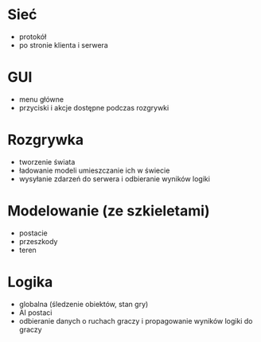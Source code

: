 # Sieć

- protokół
- po stronie klienta i serwera

# GUI

- menu główne
- przyciski i akcje dostępne podczas rozgrywki

# Rozgrywka

- tworzenie świata
- ładowanie modeli umieszczanie ich w świecie
- wysyłanie zdarzeń do serwera i odbieranie wyników logiki

# Modelowanie (ze szkieletami)

- postacie
- przeszkody
- teren

# Logika

- globalna (śledzenie obiektów, stan gry)
- AI postaci
- odbieranie danych o ruchach graczy i propagowanie wyników logiki do graczy
